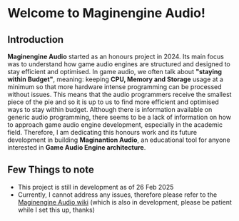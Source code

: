 # Welcome to Maginengine Audio!

## Introduction

**Maginengine Audio** started as an honours project in 2024. Its main focus was to understand how game audio engines are structured and designed to stay efficient and optimised. In game audio, we often talk about **"staying within Budget"**, meaning: keeping **CPU, Memory and Storage** usage at a minimum so that more hardware intense programming can be processed without issues. This means that the audio programmers receive the smallest piece of the pie and so it is up to us to find more efficient and optimised ways to stay within budget. Although there is information available on generic audio programming, there seems to be a lack of information on how to approach game audio engine development, especially in the academic field. Therefore, I am dedicating this honours work and its future development in building **Maginantion Audio**, an educational tool for anyone interested in **Game Audio Engine architecture**.

## Few Things to note

- This project is still in development as of 26 Feb 2025
- Currently, I cannot address any issues, therefore please refer to the [Maginengine Audio wiki](https://github.com/JanHuss/MaginengineAudio/wiki) (which is also in development, please be patient while I set this up, thanks)




